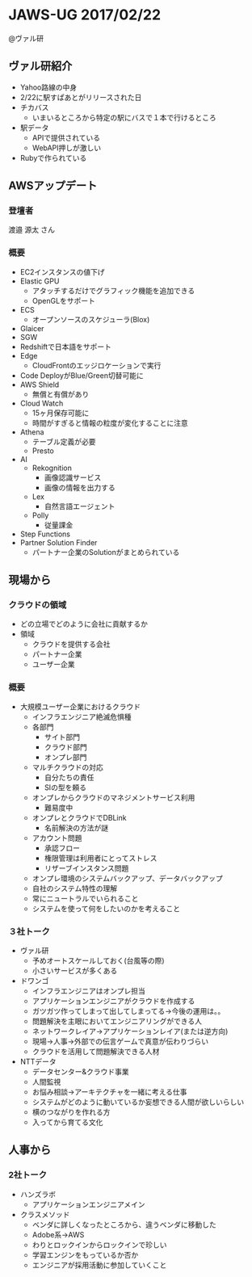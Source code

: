 # JAWS-UG 2017/02/22
@ヴァル研

## ヴァル研紹介
- Yahoo路線の中身
- 2/22に駅すぱあとがリリースされた日
- チカバス
   - いまいるところから特定の駅にバスで１本で行けるところ
- 駅データ
   - APIで提供されている
   - WebAPI押しが激しい
- Rubyで作られている

## AWSアップデート
### 登壇者
渡邉 源太 さん

### 概要
- EC2インスタンスの値下げ
- Elastic GPU
   - アタッチするだけでグラフィック機能を追加できる
   - OpenGLをサポート
- ECS
   - オープンソースのスケジューラ(Blox)
- Glaicer
- SGW
- Redshiftで日本語をサポート
- Edge
   - CloudFrontのエッジロケーションで実行
- Code DeployがBlue/Green切替可能に
- AWS Shield
   - 無償と有償があり
- Cloud Watch
   - 15ヶ月保存可能に
   - 時間がすぎると情報の粒度が変化することに注意
- Athena
   - テーブル定義が必要
   - Presto
- AI
   - Rekognition
      - 画像認識サービス
      - 画像の情報を出力する
   - Lex
      - 自然言語エージェント
   - Polly
      - 従量課金
- Step Functions
- Partner Solution Finder
   - パートナー企業のSolutionがまとめられている

## 現場から
### クラウドの領域
- どの立場でどのように会社に貢献するか
- 領域
   - クラウドを提供する会社
   - パートナー企業
   - ユーザー企業

### 概要
- 大規模ユーザー企業におけるクラウド
   - インフラエンジニア絶滅危惧種
   - 各部門
      - サイト部門
      - クラウド部門
      - オンプレ部門
   - マルチクラウドの対応
      - 自分たちの責任
      - SIの型を頼る
   - オンプレからクラウドのマネジメントサービス利用
      - 難易度中
   - オンプレとクラウドでDBLink
      - 名前解決の方法が謎
   - アカウント問題
      - 承認フロー
      - 権限管理は利用者にとってストレス
      - リザーブインスタンス問題
   - オンプレ環境のシステムバックアップ、データバックアップ
   - 自社のシステム特性の理解
   - 常にニュートラルでいられること
   - システムを使って何をしたいのかを考えること

### ３社トーク
- ヴァル研
   - 予めオートスケールしておく(台風等の際)
   - 小さいサービスが多くある
- ドワンゴ
   - インフラエンジニアはオンプレ担当
   - アプリケーションエンジニアがクラウドを作成する
   - ガツガツ作ってしまって出してしまってる→今後の運用は。。
   - 問題解決を主眼においてエンジニアリングができる人
   - ネットワークレイア→アプリケーションレイア(または逆方向)
   - 現場→人事→外部での伝言ゲームで真意が伝わりづらい
   - クラウドを活用して問題解決できる人材
- NTTデータ
   - データセンター&クラウド事業
   - 人間監視
   - お悩み相談→アーキテクチャを一緒に考える仕事
   - システムがどのように動いているか妄想できる人間が欲しいらしい
   - 横のつながりを作れる方
   - 入ってから育てる文化


## 人事から
### 2社トーク
- ハンズラボ
   - アプリケーションエンジニアメイン
- クラスメソッド
   - ベンダに詳しくなったところから、違うベンダに移動した
   - Adobe系→AWS
   - わりとロックインからロックインで珍しい
   - 学習エンジンをもっているか否か
   - エンジニアが採用活動に参加していくこと
